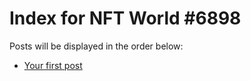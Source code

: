 # Index for NFT World #6898
Posts will be displayed in the order below:

- [Your first post](./001-first.md)

